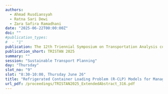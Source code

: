 ```yaml
---
authors:
  - Ahmad Rusdiansyah
  - Ratna Sari Dewi
  - Zara Safira Ramadhani
date: "2025-06-22T00:00:00Z"
doi: ""
#publication_types:
#  - "1"
publication: The 12th Triennial Symposium on Transportation Analysis conference
publication_short: TRISTAN 2025
summary: ""
session: "Sustainable Transport Planning"
day: "Thursday"
slot_no: "9"
slot: "8:30-10:00, Thursday June 26"
title: "Refrigerated Container Loading Problem (R-CLP) Models for Managing Arrangement of Smart Containers"
url_pdf: /proceedings/TRISTAN2025_ExtendedAbstract_316.pdf
---
```

